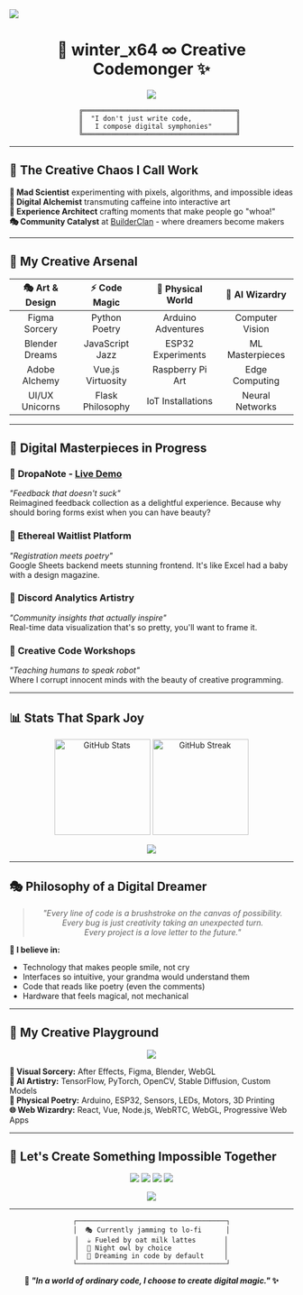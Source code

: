 <img src = "https://user-images.githubusercontent.com/74038190/225813708-98b745f2-7d22-48cf-9150-083f1b00d6c9.gif">

<h1 align="center">🌌 winter_x64 ∞ Creative Codemonger ✨</h1>

<p align="center">
  <img src="https://readme-typing-svg.herokuapp.com?font=Orbitron&pause=800&color=9D4EDD&center=true&vCenter=true&width=800&height=60&lines=🎭+Sculpting+Reality+Through+Code;🚀+Turning+Wild+Ideas+Into+Digital+Magic;✨+Where+Art+Meets+Algorithm;🌈+Building+Tomorrow's+Experiences+Today" />
</p>

<div align="center">
  
```ascii
    ╔══════════════════════════════════════╗
    ║  "I don't just write code,           ║
    ║   I compose digital symphonies"      ║
    ╚══════════════════════════════════════╝
```

</div>

---

## 🎪 The Creative Chaos I Call Work

**🌟 Mad Scientist** experimenting with pixels, algorithms, and impossible ideas  
**🎨 Digital Alchemist** transmuting caffeine into interactive art  
**🔮 Experience Architect** crafting moments that make people go "whoa!"  
**🎭 Community Catalyst** at [BuilderClan](https://github.com/BuilderCastle) - where dreamers become makers

---

## 🎨 My Creative Arsenal

<div align="center">

| **🎭 Art & Design** | **⚡ Code Magic** | **🔌 Physical World** | **🧠 AI Wizardry** |
|:---:|:---:|:---:|:---:|
| Figma Sorcery | Python Poetry | Arduino Adventures | Computer Vision |
| Blender Dreams | JavaScript Jazz | ESP32 Experiments | ML Masterpieces |
| Adobe Alchemy | Vue.js Virtuosity | Raspberry Pi Art | Edge Computing |
| UI/UX Unicorns | Flask Philosophy | IoT Installations | Neural Networks |

</div>

---

## 🚀 Digital Masterpieces in Progress

### 🎪 **DropaNote** - [Live Demo](https://dropanote.onrender.com/)
*"Feedback that doesn't suck"*  
Reimagined feedback collection as a delightful experience. Because why should boring forms exist when you can have beauty?

### 🌟 **Ethereal Waitlist Platform**
*"Registration meets poetry"*  
Google Sheets backend meets stunning frontend. It's like Excel had a baby with a design magazine.

### 🤖 **Discord Analytics Artistry**
*"Community insights that actually inspire"*  
Real-time data visualization that's so pretty, you'll want to frame it.

### 🎨 **Creative Code Workshops**
*"Teaching humans to speak robot"*  
Where I corrupt innocent minds with the beauty of creative programming.

---

## 📊 Stats That Spark Joy

<p align="center">
  <img src="https://github-readme-stats.vercel.app/api?username=winter-x64&show_icons=true&theme=tokyonight&bg_color=0d0a20&title_color=9d4edd&icon_color=c77dff&text_color=e0aaff&border_color=9d4edd" alt="GitHub Stats" height="170"/>
  <img src="https://github-readme-streak-stats.herokuapp.com/?user=winter-x64&theme=tokyonight&background=0d0a20&border=9d4edd&ring=c77dff&fire=e0aaff&currStreakLabel=ffffff&stroke=9d4edd" alt="GitHub Streak" height="170"/>
</p>

<p align="center">
  <img src="https://github-readme-activity-graph.vercel.app/graph?username=winter-x64&theme=tokyo-night&bg_color=0d0a20&color=9d4edd&line=c77dff&point=e0aaff&area=true&hide_border=true" />
</p>

---

## 🎭 Philosophy of a Digital Dreamer

<div align="center">

> *"Every line of code is a brushstroke on the canvas of possibility.  
> Every bug is just creativity taking an unexpected turn.  
> Every project is a love letter to the future."*

</div>

**🎨 I believe in:**
- Technology that makes people smile, not cry
- Interfaces so intuitive, your grandma would understand them
- Code that reads like poetry (even the comments)
- Hardware that feels magical, not mechanical

---

## 🌈 My Creative Playground

<p align="center">
  <img src="https://skillicons.dev/icons?i=python,js,html,css,vue,figma,blender,nodejs,flask,django,arduino,raspberrypi,linux,git,vscode&theme=dark" />
</p>

**🎨 Visual Sorcery:** After Effects, Figma, Blender, WebGL  
**🤖 AI Artistry:** TensorFlow, PyTorch, OpenCV, Stable Diffusion, Custom Models  
**🔌 Physical Poetry:** Arduino, ESP32, Sensors, LEDs, Motors, 3D Printing  
**🌐 Web Wizardry:** React, Vue, Node.js, WebRTC, WebGL, Progressive Web Apps

---

## 🎪 Let's Create Something Impossible Together

<p align="center">
  <a href="mailto:winterx64.work@gmail.com"><img src="https://img.shields.io/badge/📧_Email_Me-9D4EDD?style=for-the-badge&logoColor=white&labelColor=0d0a20"></a>
  <a href="https://www.linkedin.com/in/winter-x64/"><img src="https://img.shields.io/badge/💼_LinkedIn-C77DFF?style=for-the-badge&logoColor=white&labelColor=0d0a20"></a>
  <a href="https://x.com/winter_x64"><img src="https://img.shields.io/badge/🐦_Twitter-9D4EDD?style=for-the-badge&logoColor=white&labelColor=0d0a20"></a>
  <a href="https://winter-x64.github.io"><img src="https://img.shields.io/badge/🎨_Portfolio-C77DFF?style=for-the-badge&logoColor=white&labelColor=0d0a20"></a>
</p>

<p align="center">
  <img src="https://readme-typing-svg.herokuapp.com?font=Orbitron&pause=1000&color=C77DFF&center=true&width=700&lines=🎯+Open+for+creative+collaborations!;🚀+Let's+turn+your+wildest+ideas+into+reality!;✨+Coffee+chats+about+impossible+projects+welcome!;🌟+Building+the+future%2C+one+pixel+at+a+time!" />
</p>

---

<div align="center">

```ascii
┌─────────────────────────────────────┐
│  🎭 Currently jamming to lo-fi      │
│  ☕ Fueled by oat milk lattes       │
│  🌙 Night owl by choice             │
│  🚀 Dreaming in code by default     │
└─────────────────────────────────────┘
```

**💫 *"In a world of ordinary code, I choose to create digital magic."* ✨**

</div>

